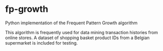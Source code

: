 fp-growth
=========

Python implementation of the Frequent Pattern Growth algorithm

This algorithm is frequently used for data mining transaction histories from online stores. A dataset of shopping basket product IDs from a Belgian supermarket is included for testing.

